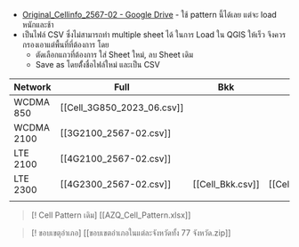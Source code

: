 - [Original_Cellinfo_2567-02 - Google Drive](https://drive.google.com/drive/folders/1jvW97azOPUPO5MmBTHYpQ9U1a2N10kga)
		- ใช้ pattern นี้ได้เลย แต่จะ load หนักและช้า 
- เป็นไฟล์ CSV ซึ่งไม่สามารถทำ multiple sheet ได้ ในการ Load ใน QGIS ให้เร็ว จึงควรกรองเอาแต่พื้นที่ที่ต้องการ โดย
	- ตัดเลือกแถวที่ต้องการ ใส่ Sheet ใหม่,  ลบ Sheet เดิม
	- Save as โดยตั้้งชื่อไฟล์ใหม่ และเป็น CSV 



| Network    | Full                       | Bkk              |                                    |
| ---------- | -------------------------- | ---------------- | ---------------------------------- |
| WCDMA 850  | [[Cell_3G850_2023_06.csv]] |                  |                                    |
| WCDMA 2100 | [[3G2100_2567-02.csv]]     |                  |                                    |
| LTE 2100   | [[4G2100_2567-02.csv]]     |                  |                                    |
| LTE 2300   | [[4G2300_2567-02.csv]]     | [[Cell_Bkk.csv]] | [[Cell2300_KhaoRoopChang_SKA.csv]] |
|            |                            |                  |                                    |


>[! Cell Pattern เดิม]
>[[AZQ_Cell_Pattern.xlsx]]

>[! ขอบเขตุอำเภอ]
>[[ขอบเขตอำเภอในแต่ละจังหวัดทั้ง 77 จังหวัด.zip]]
